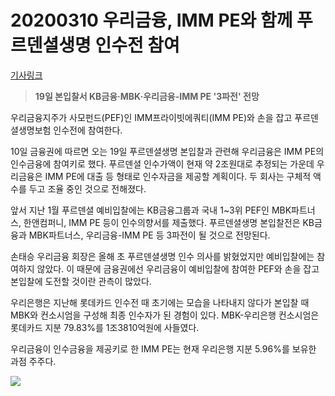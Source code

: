 # 20200310 우리금융, IMM PE와 함께 푸르덴셜생명 인수전 참여

[기사링크](<https://news.naver.com/main/read.nhn?mode=LS2D&mid=shm&sid1=101&sid2=259&oid=018&aid=0004594544>)



> **19일 본입찰서 KB금융·MBK·우리금융-IMM PE '3파전' 전망**



  우리금융지주가 사모펀드(PEF)인 IMM프라이빗에쿼티(IMM PE)와 손을 잡고 푸르덴셜생명보험 인수전에 참여한다.



10일 금융권에 따르면 오는 19일 푸르덴셜생명 본입찰과 관련해 우리금융은 IMM PE의 인수금융에 참여키로 했다. 푸르덴셜 인수가액이 현재 약 2조원대로 추정되는 가운데 우리금융은 IMM PE에 대출 등 형태로 인수자금을 제공할 계획이다. 두 회사는 구체적 액수를 두고 조율 중인 것으로 전해졌다.



앞서 지난 1월 푸르덴셜 예비입찰에는 KB금융그룹과 국내 1~3위 PEF인 MBK파트너스, 한앤컴퍼니, IMM PE 등이 인수의향서를 제출했다. 푸르덴셜생명 본입찰전은 KB금융과 MBK파트너스, 우리금융-IMM PE 등 3파전이 될 것으로 전망된다.



손태승 우리금융 회장은 올해 초 푸르덴셜생명 인수 의사를 밝혔었지만 예비입찰에는 참여하지 않았다. 이 때문에 금융권에선 우리금융이 예비입찰에 참여한 PEF와 손을 잡고 본입찰에 도전할 것이란 관측이 많았다.



우리은행은 지난해 롯데카드 인수전 때 초기에는 모습을 나타내지 않다가 본입찰 때 MBK와 컨소시엄을 구성해 최종 인수자가 된 경험이 있다. MBK-우리은행 컨소시엄은 롯데카드 지분 79.83%를 1조3810억원에 사들였다.



우리금융이 인수금융을 제공키로 한 IMM PE는 현재 우리은행 지분 5.96%를 보유한 과점 주주다.  



![](https://imgnews.pstatic.net/image/018/2020/03/10/0004594544_001_20200310204204644.jpg?type=w647)



